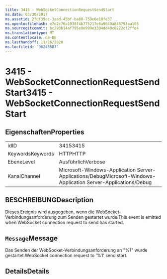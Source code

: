 ```yaml
---
title: 3415 - WebSocketConnectionRequestSendStart
ms.date: 03/30/2017
ms.assetid: 2fdf39ec-3aad-45bf-ba80-759e6e10fe37
ms.openlocfilehash: e7e2c70a1938f4b775217e6a9040a846793aa103
ms.sourcegitcommit: bc293b14af795e0e999e3304dd40c0222cf2ffe4
ms.translationtype: MT
ms.contentlocale: de-DE
ms.lasthandoff: 11/26/2020
ms.locfileid: "96245587"
---
```

# <a name="3415---websocketconnectionrequestsendstart"></a><span data-ttu-id="dc809-102">3415 - WebSocketConnectionRequestSendStart</span><span class="sxs-lookup"><span data-stu-id="dc809-102">3415 - WebSocketConnectionRequestSendStart</span></span>

## <a name="properties"></a><span data-ttu-id="dc809-103">Eigenschaften</span><span class="sxs-lookup"><span data-stu-id="dc809-103">Properties</span></span>  
  
|||  
|-|-|  
|<span data-ttu-id="dc809-104">id</span><span class="sxs-lookup"><span data-stu-id="dc809-104">ID</span></span>|<span data-ttu-id="dc809-105">3415</span><span class="sxs-lookup"><span data-stu-id="dc809-105">3415</span></span>|  
|<span data-ttu-id="dc809-106">Keywords</span><span class="sxs-lookup"><span data-stu-id="dc809-106">Keywords</span></span>|<span data-ttu-id="dc809-107">HTTP</span><span class="sxs-lookup"><span data-stu-id="dc809-107">HTTP</span></span>|  
|<span data-ttu-id="dc809-108">Ebene</span><span class="sxs-lookup"><span data-stu-id="dc809-108">Level</span></span>|<span data-ttu-id="dc809-109">Ausführlich</span><span class="sxs-lookup"><span data-stu-id="dc809-109">Verbose</span></span>|  
|<span data-ttu-id="dc809-110">Kanal</span><span class="sxs-lookup"><span data-stu-id="dc809-110">Channel</span></span>|<span data-ttu-id="dc809-111">Microsoft-Windows-Application Server-Applications/Debug</span><span class="sxs-lookup"><span data-stu-id="dc809-111">Microsoft-Windows-Application Server-Applications/Debug</span></span>|  
  
## <a name="description"></a><span data-ttu-id="dc809-112">BESCHREIBUNG</span><span class="sxs-lookup"><span data-stu-id="dc809-112">Description</span></span>  

 <span data-ttu-id="dc809-113">Dieses Ereignis wird ausgegeben, wenn die WebSocket-Verbindungsanforderung zum Senden gestartet wurde.</span><span class="sxs-lookup"><span data-stu-id="dc809-113">This event is emitted when WebSocket connection request to send has started.</span></span>  
  
## <a name="message"></a><span data-ttu-id="dc809-114">`Message`</span><span class="sxs-lookup"><span data-stu-id="dc809-114">Message</span></span>  

 <span data-ttu-id="dc809-115">Das Senden der WebSocket-Verbindungsanforderung an "%1" wurde gestartet.</span><span class="sxs-lookup"><span data-stu-id="dc809-115">WebSocket connection request to '%1' send start.</span></span>  
  
## <a name="details"></a><span data-ttu-id="dc809-116">Details</span><span class="sxs-lookup"><span data-stu-id="dc809-116">Details</span></span>
